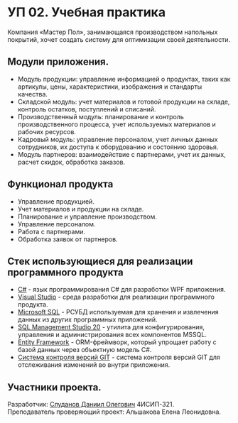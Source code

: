 # УП 02. Учебная практика

Компания «Мастер Пол», занимающаяся производством напольных покрытий, хочет создать систему для оптимизации своей деятельности.

## Модули приложения.

- Модуль продукции: управление информацией о продуктах, таких как артикулы, цены, характеристики, изображения и стандарты качества.
- Складской модуль: учет материалов и готовой продукции на складе, контроль остатков, поступлений и списаний.
- Производственный модуль: планирование и контроль производственного процесса, учет используемых материалов и рабочих ресурсов.
- Кадровый модуль: управление персоналом, учет личных данных сотрудников, их доступа к оборудованию и состоянию здоровья.
- Модуль партнеров: взаимодействие с партнерами, учет их данных, расчет скидок, обработка заказов.

## Функционал продукта

- Управление продукцией.
- Учет материалов и продукции на складе.
- Планирование и управление производством.
- Управление персоналом.
- Работа с партнерами.
- Обработка заявок от партнеров.

## Стек использующиеся для реализации программного продукта

- [C#](https://learn.microsoft.com/en-us/dotnet/csharp/) - язык программирования C# для разработки WPF приложения.
- [Visual Studio](https://visualstudio.microsoft.com/ru/) - среда разработки для реализации программного продукта.
- [Microsoft SQL](https://learn.microsoft.com/ru-ru/sql/?view=sql-server-ver16) - РСУБД используемая для хранения и извлечения данных из других программных приложений.
- [SQL Management Studio 20](https://learn.microsoft.com/en-us/sql/ssms/sql-server-management-studio-ssms?view=sql-server-ver16) - утилита для конфигурирования, управления и администрирования всех компонентов MSSQL.
- [Entity Framework](https://learn.microsoft.com/en-us/ef/) - ORM-фреймворк, который упрощает работу с базой данных через объектную модель C#.
- [Система контроля версий GIT](https://git-scm.com/doc) - система контроля версий GIT для отслеживания изменений во внутри приложения.

## Участники проекта.

Разработчик: [Слуданов Даниил Олегович](vk.com/dsludanov) 4ИСИП-321.<br>
Преподаватель проверяющий проект: Альшакова Елена Леонидовна.
